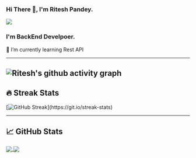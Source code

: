 ### Hi There 👋, I'm Ritesh Pandey.
<img src="https://img.freepik.com/free-vector/cloud-hosting-concept-illustration_114360-730.jpg?w=740&t=st=1664633502~exp=1664634102~hmac=5065f06779c5311549e3f96b04ecd5e82b13f6445a6c145b4094d8716f983378" allign="right">

### I'm BackEnd Develpoer.
🌱 I’m currently learning Rest API 

-------------------------------------------------------------------------------------------------------------------------------------------------------------------------
![Ritesh's github activity graph](https://activity-graph.herokuapp.com/graph?username=Ritesh22p1401b&theme=react-dark&hide_border=true&area=true)
-------------------------------------------------------------------------------------------------------------------------------------------------------------------------
## 🔥 Streak Stats

[![GitHub Streak](https://github-readme-streak-stats.herokuapp.com/?user=Ritesh22p1401b&theme=dark&hide_border=true")](https://git.io/streak-stats)

-------------------------------------------------------------------------------------------------------------------------------------------------------------------------
## &#x1f4c8; GitHub Stats

<a  href="https://github.com/Ritesh22p1401b/github-readme-stats">
<img align="center" src= "https://github-readme-stats.vercel.app/api?username=Ritesh22p1401b&&show_icons=true&title_color=merko&icon_color=bb2acf&text_color=daf7dc&bg_color=151515">
</a>
<a href="https://github.com/Ritesh22p1401b/Ritesh22p1401b">
  <img align="center" src="https://github-readme-stats.vercel.app/api/top-langs/?username=Ritesh22p1401b&hide=java,html,tex&title_color=ffffff&text_color=c9cacc&icon_color=2bbc8a&bg_color=1d1f21&langs_count=3" />
</a>
